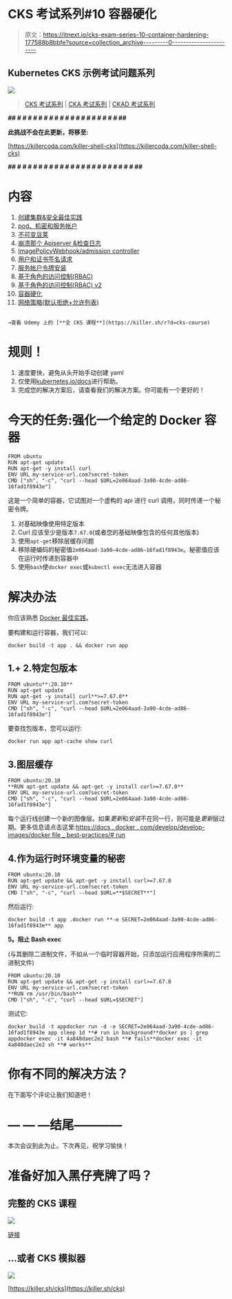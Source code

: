 # CKS 考试系列#10 容器硬化

> 原文：<https://itnext.io/cks-exam-series-10-container-hardening-177588b8bbfe?source=collection_archive---------0----------------------->

## Kubernetes CKS 示例考试问题系列

![](img/04bc4dad78effb298abc1d85a7dd3d0a.png)

> [CKS 考试系列](https://killer.sh/r?d=cks-series) | [CKA 考试系列](https://killer.sh/r?d=cka-series) | [CKAD 考试系列](https://killer.sh/r?d=ckad-series)

**## # # # # # # # # # # # # # # # # # # # ##**

**此挑战不会在此更新，将移至:**

[https://killercoda.com/killer-shell-cks](https://killercoda.com/killer-shell-cks)

**## # # # # # # # # # # # # # # # # # # # # # # ##**

# 内容

1.  [创建集群&安全最佳实践](https://wuestkamp.medium.com/cks-exam-series-1-create-cluster-security-best-practices-50e35aaa67ae?source=friends_link&sk=8bc466dae0ea90412251e32d4eaf7539)
2.  [pod、机密和服务帐户](https://wuestkamp.medium.com/cks-exam-series-2-pods-and-secrets-3d92a6fba331?source=friends_link&sk=379fa6e196233c73ef7845d84a3aa34d)
3.  [不可变豆荚](https://wuestkamp.medium.com/cks-exam-series-3-immutable-pods-3812cf76cff4?source=friends_link&sk=ed1231a0382d97bd5c8267afe75f14ac)
4.  [崩溃那个 Apiserver &检查日志](https://wuestkamp.medium.com/cks-exam-series-4-crash-that-apiserver-5f4d3d503028?source=friends_link&sk=3ccd9bf1b728e85f86157ef1af23d455)
5.  [ImagePolicyWebhook/admission controller](https://wuestkamp.medium.com/cks-exam-series-5-imagepolicywebhook-8d09f1ceee70?source=friends_link&sk=93017beeae20f640f52db41d20d3ffcd)
6.  [用户和证书签名请求](https://wuestkamp.medium.com/cks-exam-series-6-users-and-certificatesigningrequests-368a5b2c6a3f)
7.  [服务帐户令牌安装](https://wuestkamp.medium.com/cks-exam-series-7-serviceaccount-tokens-1158c93612d4?source=friends_link&sk=1064eaf2f3d4d03576bcde207eaf7cfb)
8.  [基于角色的访问控制(RBAC)](https://wuestkamp.medium.com/cks-exam-series-8-rbac-db8a0984059e?source=friends_link&sk=8a1abe2d51275faed47f3d36858b14d5)
9.  [基于角色的访问控制(RBAC) v2](https://wuestkamp.medium.com/cks-exam-series-9-rbac-v2-23ee24dd77cd?source=friends_link&sk=2a6027eb75fbcf7876216cab222fa953)
10.  [容器硬化](https://wuestkamp.medium.com/cks-exam-series-10-container-hardening-177588b8bbfe?source=friends_link&sk=dbdddc1ee9321a946ee2e3f778c0711a)
11.  [网络策略(默认拒绝+允许列表)](https://wuestkamp.medium.com/cks-exam-series-11-networkpolicies-default-deny-and-allowlist-b2ce4186551f?source=friends_link&sk=bdcc071a32f26b93d6c4a51b9a9436a7)

~~~~~~~~~~~~~~~~~~~~~~~~~~~~~~~~~~

→查看 Udemy 上的 [**全 CKS 课程**](https://killer.sh/r?d=cks-course)

~~~~~~~~~~~~~~~~~~~~~~~~~~~~~~~~~~

# 规则！

1.  速度要快，避免从头开始手动创建 yaml
2.  仅使用[kubernetes.io/docs](https://kubernetes.io/docs/home/)进行帮助。
3.  完成您的解决方案后，请查看我们的解决方案。你可能有一个更好的！

# 今天的任务:强化一个给定的 Docker 容器

```
FROM ubuntu
RUN apt-get update
RUN apt-get -y install curl
ENV URL my-service-url.com?secret-token
CMD ["sh", "-c", "curl --head $URL=2e064aad-3a90-4cde-ad86-16fad1f8943e"]
```

这是一个简单的容器，它试图对一个虚构的 api 进行 curl 调用，同时传递一个秘密令牌。

1.  对基础映像使用特定版本
2.  Curl 应该至少是版本`7.67.0`(或者您的基础映像包含的任何其他版本)
3.  使用`apt-get`移除层缓存问题
4.  移除硬编码的秘密值`2e064aad-3a90–4cde-ad86–16fad1f8943e`。秘密值应该在运行时传递到容器中
5.  使用`bash`使`docker exec`或`kubectl exec`无法进入容器

# 解决办法

你应该熟悉 [Docker 最佳实践](https://docs.docker.com/develop/develop-images/dockerfile_best-practices)。

要构建和运行容器，我们可以:

```
docker build -t app . && docker run app
```

## 1.+ 2.特定包版本

```
FROM ubuntu**:20.10**
RUN apt-get update
RUN apt-get -y install curl**>=7.67.0**
ENV URL my-service-url.com?secret-token
CMD ["sh", "-c", "curl --head $URL=2e064aad-3a90-4cde-ad86-16fad1f8943e"]
```

要查找包版本，您可以运行:

```
docker run app apt-cache show curl
```

## 3.图层缓存

```
FROM ubuntu:20.10
**RUN apt-get update && apt-get -y install curl>=7.67.0**
ENV URL my-service-url.com?secret-token
CMD ["sh", "-c", "curl --head $URL=2e064aad-3a90-4cde-ad86-16fad1f8943e"]
```

每个运行线创建一个新的图像层。如果*更新*和*安装*不在同一行，则可能是*更新*层过期。更多信息请点击这里:[https://docs . docker . com/develop/develop-images/docker file _ best-practices/# run](https://docs.docker.com/develop/develop-images/dockerfile_best-practices/#run)

## 4.作为运行时环境变量的秘密

```
FROM ubuntu:20.10
RUN apt-get update && apt-get -y install curl>=7.67.0
ENV URL my-service-url.com?secret-token
CMD ["sh", "-c", "curl --head $URL=**$SECRET**"]
```

然后运行:

```
docker build -t app .docker run **-e SECRET=2e064aad-3a90-4cde-ad86-16fad1f8943e** app
```

**5。阻止 Bash exec**

(与其删除二进制文件，不如从一个临时容器开始，只添加运行应用程序所需的二进制文件)

```
FROM ubuntu:20.10
RUN apt-get update && apt-get -y install curl>=7.67.0
ENV URL my-service-url.com?secret-token
**RUN rm /usr/bin/bash**
CMD ["sh", "-c", "curl --head $URL=$SECRET"]
```

测试它:

```
docker build -t appdocker run -d -e SECRET=2e064aad-3a90-4cde-ad86-16fad1f8943e app sleep 1d **# run in background**docker ps | grep appdocker exec -it 4a848daec2e2 bash **# fails**docker exec -it 4a848daec2e2 sh **# works**
```

# 你有不同的解决方法？

在下面写个评论让我们知道吧！

# — — —结尾————

本次会议到此为止。下次再见，祝学习愉快！

# 准备好加入黑仔壳牌了吗？

## 完整的 CKS 课程

[![](img/b16ab8b3bd72db1ad641b82f067bdd80.png)](https://killer.sh/r?d=cks-course)

[链接](https://killer.sh/r?d=cks-course)

## …或者 CKS 模拟器

[![](img/4c118b1471bd606fc46cd5569df4f944.png)](https://killer.sh/cks)

[https://killer.sh/cks](https://killer.sh/cks)